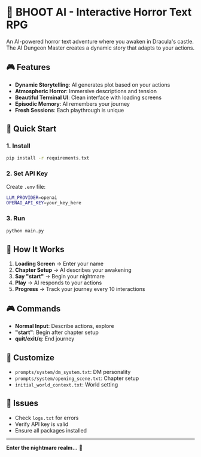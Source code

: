 # 🌙 BHOOT AI - Interactive Horror Text RPG

An AI-powered horror text adventure where you awaken in Dracula's castle. The AI Dungeon Master creates a dynamic story that adapts to your actions.

## 🎮 Features
- **Dynamic Storytelling**: AI generates plot based on your actions
- **Atmospheric Horror**: Immersive descriptions and tension
- **Beautiful Terminal UI**: Clean interface with loading screens
- **Episodic Memory**: AI remembers your journey
- **Fresh Sessions**: Each playthrough is unique

## 🚀 Quick Start

### 1. Install
```bash
pip install -r requirements.txt
```

### 2. Set API Key
Create `.env` file:
```bash
LLM_PROVIDER=openai
OPENAI_API_KEY=your_key_here
```

### 3. Run
```bash
python main.py
```

## 🎯 How It Works

1. **Loading Screen** → Enter your name
2. **Chapter Setup** → AI describes your awakening
3. **Say "start"** → Begin your nightmare
4. **Play** → AI responds to your actions
5. **Progress** → Track your journey every 10 interactions

## 🎮 Commands
- **Normal Input**: Describe actions, explore
- **"start"**: Begin after chapter setup
- **quit/exit/q**: End journey

## 🔧 Customize
- `prompts/system/dm_system.txt`: DM personality
- `prompts/system/opening_scene.txt`: Chapter setup
- `initial_world_context.txt`: World setting

## 🐛 Issues
- Check `logs.txt` for errors
- Verify API key is valid
- Ensure all packages installed

---

**Enter the nightmare realm...** 🌙 
